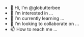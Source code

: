 - 👋 Hi, I’m @globutterbee
- 👀 I’m interested in ...
- 🌱 I’m currently learning ...
- 💞️ I’m looking to collaborate on ...
- 📫 How to reach me ...

<!---
globutterbee/globutterbee is a ✨ special ✨ repository because its `README.md` (this file) appears on your GitHub profile.
You can click the Preview link to take a look at your changes.
--->
